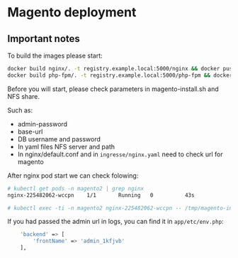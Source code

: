 # Magento deployment

## Important notes

To build the images please start:

```bash
docker build nginx/. -t registry.example.local:5000/nginx && docker push registry.example.local:5000/nginx
docker build php-fpm/. -t registry.example.local:5000/php-fpm && docker push registry.example.local:5000/php-fpm
```

Before you will start, please check parameters in magento-install.sh and NFS share.

Such as:

- admin-password
- base-url
- DB username and password
- In yaml files NFS server and path
- In nginx/default.conf and in `ingresse/nginx.yaml` need to check url for magento

After nginx pod start we can check folowing:

```bash
# kubectl get pods -n magento2 | grep nginx
nginx-225482062-wccpn    1/1       Running   0          43s

# kubectl exec -ti -n magento2 nginx-225482062-wccpn -- /tmp/magento-install.sh
```

If you had passed the admin url in logs, you can find it in `app/etc/env.php`:

```bash
    'backend' => [
        'frontName' => 'admin_1kfjvb'
    ],
```